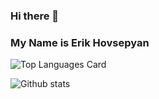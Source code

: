 

<!--
**fr13n8/fr13n8** is a ✨ _special_ ✨ repository because its `README.md` (this file) appears on your GitHub profile.

Here are some ideas to get you started:

- 🔭 I’m currently working on ...
- 🌱 I’m currently learning ...
- 👯 I’m looking to collaborate on ...
- 🤔 I’m looking for help with ...
- 💬 Ask me about ...
- 📫 How to reach me: ...
- 😄 Pronouns: ...
- ⚡ Fun fact: ...
-->

### Hi there 👋
### My Name is Erik Hovsepyan

![Top Languages Card](https://github-readme-stats.vercel.app/api/top-langs/?username=fr13n8&theme=midnight-purple&layout=compact)

![Github stats](https://github-readme-stats.vercel.app/api?username=fr13n8&theme=midnight-purple&show_icons=true&count_private=true)



